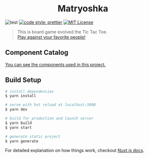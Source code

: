 <h1 align="center">Matryoshka</h1>

![test](https://github.com/TomokiMiyauci/matryoshka/workflows/test/badge.svg?event=push)
[![code style: prettier](https://img.shields.io/badge/code_style-prettier-ff69b4.svg?style=flat)](https://github.com/prettier/prettier)
[![MIT License](https://img.shields.io/badge/license-MIT-blue.svg?style=flat)](LICENSE)

> This is board game evolved the Tic Tac Toe.  
> <a href="https://nested-dolls.firebaseapp.com/">Play against your favorite people!</a>

## Component Catalog

<a href="https://tomokimiyauci.github.io/matryoshka/?path=/story/welcome--to-storybook">You can see the components used in this project.</a>

## Build Setup

``` bash
# install dependencies
$ yarn install

# serve with hot reload at localhost:3000
$ yarn dev

# build for production and launch server
$ yarn build
$ yarn start

# generate static project
$ yarn generate
```

For detailed explanation on how things work, checkout [Nuxt.js docs](https://nuxtjs.org).
